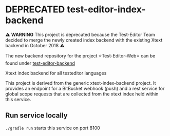 # DEPRECATED test-editor-index-backend

:warning: **WARNING** This project is deprecated because the Test-Editor Team decided to merge the newly created index backend with the existing Xtext backend in October 2018 :warning:

The new backend repository for the project :star:Test-Editor-Web:star: can be found under [test-editor-backend](https://github.com/test-editor/test-editor-backend) 

Xtext index backend for all testeditor languages

This project is derived from the generic xtext-index-backend project. 
It provides an endpoint for a BitBucket webhook (push) and a rest service for global scope requests that are collected from the xtext index held within this service.

## Run service locally

`./gradle run` starts this service on port 8100
